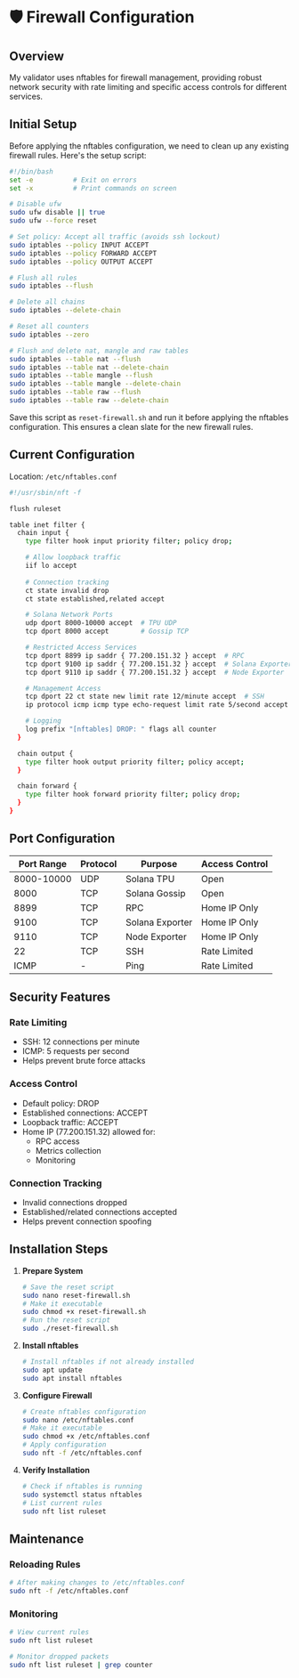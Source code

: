 # 🛡️ Firewall Configuration

## Overview
My validator uses nftables for firewall management, providing robust network security with rate limiting and specific access controls for different services.

## Initial Setup
Before applying the nftables configuration, we need to clean up any existing firewall rules. Here's the setup script:

```bash
#!/bin/bash
set -e          # Exit on errors
set -x          # Print commands on screen

# Disable ufw
sudo ufw disable || true
sudo ufw --force reset

# Set policy: Accept all traffic (avoids ssh lockout)
sudo iptables --policy INPUT ACCEPT
sudo iptables --policy FORWARD ACCEPT
sudo iptables --policy OUTPUT ACCEPT

# Flush all rules
sudo iptables --flush

# Delete all chains
sudo iptables --delete-chain

# Reset all counters
sudo iptables --zero

# Flush and delete nat, mangle and raw tables
sudo iptables --table nat --flush
sudo iptables --table nat --delete-chain
sudo iptables --table mangle --flush
sudo iptables --table mangle --delete-chain
sudo iptables --table raw --flush
sudo iptables --table raw --delete-chain
```

Save this script as `reset-firewall.sh` and run it before applying the nftables configuration. This ensures a clean slate for the new firewall rules.

## Current Configuration
Location: `/etc/nftables.conf`

```bash
#!/usr/sbin/nft -f

flush ruleset

table inet filter {
  chain input {
    type filter hook input priority filter; policy drop;

    # Allow loopback traffic
    iif lo accept
    
    # Connection tracking
    ct state invalid drop
    ct state established,related accept

    # Solana Network Ports
    udp dport 8000-10000 accept  # TPU UDP
    tcp dport 8000 accept        # Gossip TCP

    # Restricted Access Services
    tcp dport 8899 ip saddr { 77.200.151.32 } accept  # RPC
    tcp dport 9100 ip saddr { 77.200.151.32 } accept  # Solana Exporter
    tcp dport 9110 ip saddr { 77.200.151.32 } accept  # Node Exporter

    # Management Access
    tcp dport 22 ct state new limit rate 12/minute accept  # SSH
    ip protocol icmp icmp type echo-request limit rate 5/second accept  # ICMP

    # Logging
    log prefix "[nftables] DROP: " flags all counter
  }

  chain output {
    type filter hook output priority filter; policy accept;
  }

  chain forward {
    type filter hook forward priority filter; policy drop;
  }
}
```

## Port Configuration

| Port Range | Protocol | Purpose | Access Control |
|------------|----------|---------|----------------|
| 8000-10000 | UDP | Solana TPU | Open |
| 8000 | TCP | Solana Gossip | Open |
| 8899 | TCP | RPC | Home IP Only |
| 9100 | TCP | Solana Exporter | Home IP Only |
| 9110 | TCP | Node Exporter | Home IP Only |
| 22 | TCP | SSH | Rate Limited |
| ICMP | - | Ping | Rate Limited |

## Security Features

### Rate Limiting
- SSH: 12 connections per minute
- ICMP: 5 requests per second
- Helps prevent brute force attacks

### Access Control
- Default policy: DROP
- Established connections: ACCEPT
- Loopback traffic: ACCEPT
- Home IP (77.200.151.32) allowed for:
  - RPC access
  - Metrics collection
  - Monitoring

### Connection Tracking
- Invalid connections dropped
- Established/related connections accepted
- Helps prevent connection spoofing

## Installation Steps

1. **Prepare System**
   ```bash
   # Save the reset script
   sudo nano reset-firewall.sh
   # Make it executable
   sudo chmod +x reset-firewall.sh
   # Run the reset script
   sudo ./reset-firewall.sh
   ```

2. **Install nftables**
   ```bash
   # Install nftables if not already installed
   sudo apt update
   sudo apt install nftables
   ```

3. **Configure Firewall**
   ```bash
   # Create nftables configuration
   sudo nano /etc/nftables.conf
   # Make it executable
   sudo chmod +x /etc/nftables.conf
   # Apply configuration
   sudo nft -f /etc/nftables.conf
   ```

4. **Verify Installation**
   ```bash
   # Check if nftables is running
   sudo systemctl status nftables
   # List current rules
   sudo nft list ruleset
   ```

## Maintenance

### Reloading Rules
```bash
# After making changes to /etc/nftables.conf
sudo nft -f /etc/nftables.conf
```

### Monitoring
```bash
# View current rules
sudo nft list ruleset

# Monitor dropped packets
sudo nft list ruleset | grep counter
```